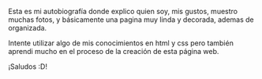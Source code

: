 Esta es mi autobiografía donde explico quien soy, mis gustos, muestro muchas fotos, y básicamente una pagina muy linda y decorada, ademas de organizada.

Intente utilizar algo de mis conocimientos en html y css pero también aprendi mucho en el proceso de la creación de esta página web.

¡Saludos :D!
